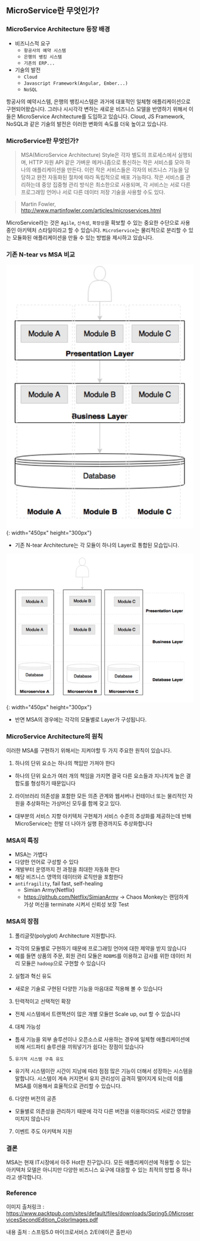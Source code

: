 ## MicroService란 무엇인가?

### MicroService Architecture 등장 배경
* 비즈니스적 요구
  * `항공사의 예약 시스템`
  * `은행의 뱅킹 시스템`
  * `기존의 ERP...`
* 기술의 발전
  * `Cloud`
  * `Javascript Framework(Angular, Ember...)`
  * `NoSQL`

항공사의 예약시스템, 은행의 뱅킹시스템은 과거에 대표적인 일체형 애플리케이션으로 구현되어왔습니다. 그러나 시시각각 변하는 새로운 비즈니스 모델을 반영하기 위해서 이들은 MicroService Architecture를 도입하고 있습니다. Cloud, JS Framework, NoSQL과 같은 기술의 발전은 이러한 변화의 속도를 더욱 높이고 있습니다.

### MicroService란 무엇인가?

> MSA(MicroService Architecture) Style은 각자 별도의 프로세스에서 실행되며, HTTP 자원 API 같은 가벼운 메커니즘으로 통신하는 작은 서비스를 모아 하나의 애플리케이션을 만든다. 이런 작은 서비스들은 각자의 비즈니스 기능을 담당하고 완전 자동화된 절차에 따라 독립적으로 배포 가능하다. 작은 서비스를 관리하는데 중앙 집중형 관리 방식은 최소한으로 사용되며, 각 서비스는 서로 다른 프로그래밍 언어나 서로 다른 데이터 저장 기술을 사용할 수도 있다.

> Martin Fowler, http://www.martinfowler.com/articles/microservices.html

MicroService라는 것은 `Agile`, `신속성`, `확장성`을 확보할 수 있는 중요한 수단으로 사용 중인 아키텍처 스타일이라고 할 수 있습니다. `MicroService`는 물리적으로 분리할 수 있는 모듈화된 애플리케이션을 만들 수 있는 방법을 제시하고 있습니다.

### 기존 N-tear vs MSA 비교

![N-tear](/assets/images/N-tear_layers.jpg){: width="450px" height="300px"}
* 기존 N-tear Architecture는 각 모듈이 하나의 Layer로 통합된 모습입니다.

![MSA](/assets/images/MSA_layers.jpg){: width="450px" height="300px"}
* 반면 MSA의 경우에는 각각의 모듈별로 Layer가 구성됩니다.

### MicroService Architecture의 원칙
이러한 MSA를 구현하기 위해서는 지켜야할 두 가지 주요한 원칙이 있습니다.
1. 하나의 단위 요소는 하나의 책임만 가져야 한다
  * 하나의 단위 요소가 여러 개의 책임을 가지면 결국 다른 요소들과 지나치게 높은 결합도를 형성하기 때문입니다
2. 라이브러리 의존성을 포함한 모든 의존 관계와 웹서버나 컨테이너 또는 물리적인 자원을 추상화하는 가상머신 모두를 함께 갖고 있다.
  * 대부분의 서비스 지향 아키텍처 구현체가 서비스 수준의 추상화를 제공하는데 반해 MicroService는 한발 더 나아가 실행 환경까지도 추상화합니다

### MSA의 특징
* MSA는 가볍다
* 다양한 언어로 구성할 수 있다
* 개발부터 운영까지 전 과정을 최대한 자동화 한다
* 해당 비즈니스 영역의 데이터와 로직만을 포함한다
* `antifragility`, fail fast, self-healing
  * Simian Army(Netflix)
  * https://github.com/Netflix/SimianArmy
-> Chaos Monkey는 랜덤하게 가상 머신을 terminate 시켜서 신뢰성 보장 Test

### MSA의 장점
1. 폴리글랏(polyglot) Architecture 지원합니다.
  * 각각의 모듈별로 구현하기 때문에 프로그래밍 언어에 대한 제약을 받지 않습니다
  * 예를 들면 상품의 주문, 회원 관리 모듈은 `RDBMS`를 이용하고 감사를 위한 데이터 처리 모듈은 `hadoop`으로 구현할 수 있습니다
2. 실험과 혁신 유도
  * 새로운 기술로 구현된 다양한 기능을 마음대로 적용해 볼 수 있습니다
3. 탄력적이고 선택적인 확장
  * 전체 시스템에서 트랜잭션이 많은 개별 모듈만 Scale up, out 할 수 있습니다
4. 대체 가능성
  * 틈새 기능을 외부 솔루션이나 오픈소스로 사용하는 경우에 일체형 애플리케이션에 비해 서드파티 솔루션을 끼워넣기가 쉽다는 장점이 있습니다
5. `유기적 시스템 구축 유도`
  * 유기적 시스템이란 시간이 지남에 따라 점점 많은 기능이 더해서 성장하는 시스템을 말합니다. 시스템이 계속 커지면서 유지 관리성이 급격히 떨어지게 되는데 이를 MSA를 이용해서 효율적으로 관리할 수 있습니다.
6. 다양한 버전의 공존
  * 모듈별로 의존성을 관리하기 때문에 각각 다른 버전을 이용하더라도 서로간 영향을 미치지 않습니다
7. 이벤트 주도 아키텍쳐 지원

### 결론
MSA는 현재 IT시장에서 아주 Hot한 친구입니다. 모든 애플리케이션에 적용할 수 있는 아키텍처 모델은 아니지만 다양한 비즈니스 요구에 대응할 수 있는 최적의 방법 중 하나라고 생각합니다.

### Reference
이미지 출처링크 : https://www.packtpub.com/sites/default/files/downloads/Spring5.0MicroservicesSecondEdition_ColorImages.pdf

내용 출처 : 스프링5.0 마이크로서비스 2/E(에이콘 출판사)
